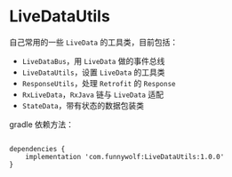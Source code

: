 # LiveDataUtils
自己常用的一些 `LiveData` 的工具类，目前包括：
 - `LiveDataBus`，用 `LiveData` 做的事件总线
 - `LiveDataUtils`，设置 `LiveData` 的工具类
 - `ResponseUtils`，处理 `Retrofit` 的 `Response`
 - `RxLiveData`，`RxJava` 链与 `LiveData` 适配
 - `StateData`，带有状态的数据包装类
 
gradle 依赖方法：
```

dependencies {
    implementation 'com.funnywolf:LiveDataUtils:1.0.0'
}
```